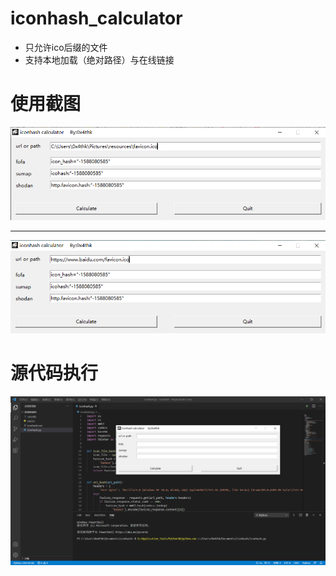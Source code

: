 # iconhash_calculator

- 只允许ico后缀的文件
- 支持本地加载（绝对路径）与在线链接

# 使用截图
![iconhash_icon_file.png](https://github.com/Geek-0x4thk/iconhash_calculator/blob/main/resources/iconhash_icon_file.png)

------

![iconhash_url.png](https://github.com/Geek-0x4thk/iconhash_calculator/blob/main/resources/iconhash_url.png)

# 源代码执行
![iconhash_py.png](https://github.com/Geek-0x4thk/iconhash_calculator/blob/main/resources/iconhash_py.png)
